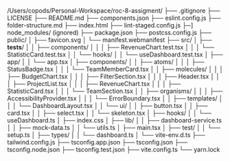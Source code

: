 /Users/copods/Personal-Workspace/roc-8-assigment/
├── .gitignore
├── LICENSE
├── README.md
├── components.json
├── eslint.config.js
├── folder-structure.md
├── index.html
├── lint-staged.config.js
├─] node_modules/ (ignored)
├── package.json
├── postcss.config.js
├── public/
│   ├── favicon.svg
│   └── manifest.webmanifest
├── src/
│   ├── __tests__/
│   │   ├── components/
│   │   │   ├── RevenueChart.test.tsx
│   │   │   └── StatisticCard.test.tsx
│   │   └── hooks/
│   │       └── useDashboard.test.tsx
│   ├── app/
│   │   └── app.tsx
│   ├── components/
│   │   ├── atoms/
│   │   │   ├── StatusBadge.tsx
│   │   │   └── TeamMemberCard.tsx
│   │   ├── molecules/
│   │   │   ├── BudgetChart.tsx
│   │   │   ├── FilterSection.tsx
│   │   │   ├── Header.tsx
│   │   │   ├── ProjectList.tsx
│   │   │   ├── RevenueChart.tsx
│   │   │   ├── StatisticCard.tsx
│   │   │   └── TeamSection.tsx
│   │   ├── organisms/
│   │   │   ├── AccessibilityProvider.tsx
│   │   │   └── ErrorBoundary.tsx
│   │   ├── templates/
│   │   │   └── DashboardLayout.tsx
│   │   └── ui/
│   │       ├── button.tsx
│   │       ├── card.tsx
│   │       ├── select.tsx
│   │       └── skeleton.tsx
│   ├── hooks/
│   │   └── useDashboard.ts
│   ├── index.css
│   ├── lib/
│   │   ├── dashboard-service.ts
│   │   ├── mock-data.ts
│   │   └── utils.ts
│   ├── main.tsx
│   ├── test/
│   │   └── setup.ts
│   ├── types/
│   │   └── dashboard.ts
│   └── vite-env.d.ts
├── tailwind.config.js
├── tsconfig.app.json
├── tsconfig.json
├── tsconfig.node.json
├── tsconfig.test.json
├── vite.config.ts
└── yarn.lock
